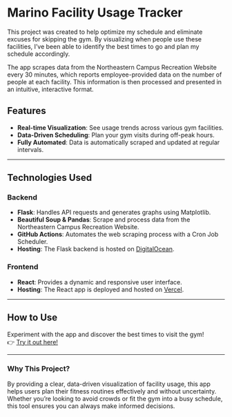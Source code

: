 # Marino Facility Usage Tracker

This project was created to help optimize my schedule and eliminate excuses for skipping the gym. By visualizing when people use these facilities, I’ve been able to identify the best times to go and plan my schedule accordingly.

The app scrapes data from the Northeastern Campus Recreation Website every 30 minutes, which reports employee-provided data on the number of people at each facility. This information is then processed and presented in an intuitive, interactive format.

## Features

- **Real-time Visualization**: See usage trends across various gym facilities.
- **Data-Driven Scheduling**: Plan your gym visits during off-peak hours.
- **Fully Automated**: Data is automatically scraped and updated at regular intervals.

---

## Technologies Used

### **Backend**

- **Flask**: Handles API requests and generates graphs using Matplotlib.
- **Beautiful Soup & Pandas**: Scrape and process data from the Northeastern Campus Recreation Website.
- **GitHub Actions**: Automates the web scraping process with a Cron Job Scheduler.
- **Hosting**: The Flask backend is hosted on [DigitalOcean](https://www.digitalocean.com/).

### **Frontend**

- **React**: Provides a dynamic and responsive user interface.
- **Hosting**: The React app is deployed and hosted on [Vercel](https://vercel.com).

---

## How to Use

Experiment with the app and discover the best times to visit the gym!  
👉 [Try it out here!](https://marino-scrape.vercel.app/)

---

### Why This Project?

By providing a clear, data-driven visualization of facility usage, this app helps users plan their fitness routines effectively and without uncertainty. Whether you’re looking to avoid crowds or fit the gym into a busy schedule, this tool ensures you can always make informed decisions.
